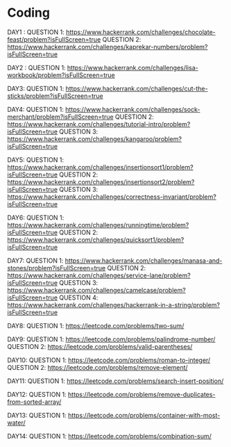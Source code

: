 # Coding

DAY1 : QUESTION 1: https://www.hackerrank.com/challenges/chocolate-feast/problem?isFullScreen=true
       QUESTION 2: https://www.hackerrank.com/challenges/kaprekar-numbers/problem?isFullScreen=true

DAY2 : QUESTION 1: https://www.hackerrank.com/challenges/lisa-workbook/problem?isFullScreen=true

DAY3: QUESTION 1: https://www.hackerrank.com/challenges/cut-the-sticks/problem?isFullScreen=true

DAY4: QUESTION 1: https://www.hackerrank.com/challenges/sock-merchant/problem?isFullScreen=true
      QUESTION 2: https://www.hackerrank.com/challenges/tutorial-intro/problem?isFullScreen=true
      QUESTION 3: https://www.hackerrank.com/challenges/kangaroo/problem?isFullScreen=true

DAY5: QUESTION 1: https://www.hackerrank.com/challenges/insertionsort1/problem?isFullScreen=true
      QUESTION 2: https://www.hackerrank.com/challenges/insertionsort2/problem?isFullScreen=true
      QUESTION 3: https://www.hackerrank.com/challenges/correctness-invariant/problem?isFullScreen=true

DAY6: QUESTION 1: https://www.hackerrank.com/challenges/runningtime/problem?isFullScreen=true
      QUESTION 2: https://www.hackerrank.com/challenges/quicksort1/problem?isFullScreen=true

DAY7: QUESTION 1: https://www.hackerrank.com/challenges/manasa-and-stones/problem?isFullScreen=true
      QUESTION 2: https://www.hackerrank.com/challenges/service-lane/problem?isFullScreen=true
      QUESTION 3: https://www.hackerrank.com/challenges/camelcase/problem?isFullScreen=true
      QUESTION 4: https://www.hackerrank.com/challenges/hackerrank-in-a-string/problem?isFullScreen=true

DAY8: QUESTION 1: https://leetcode.com/problems/two-sum/

DAY9: QUESTION 1: https://leetcode.com/problems/palindrome-number/
      QUESTION 2: https://leetcode.com/problems/valid-parentheses/

DAY10: QUESTION 1: https://leetcode.com/problems/roman-to-integer/
       QUESTION 2: https://leetcode.com/problems/remove-element/

DAY11: QUESTION 1: https://leetcode.com/problems/search-insert-position/

DAY12: QUESTION 1: https://leetcode.com/problems/remove-duplicates-from-sorted-array/

DAY13: QUESTION 1: https://leetcode.com/problems/container-with-most-water/

DAY14: QUESTION 1: https://leetcode.com/problems/combination-sum/

